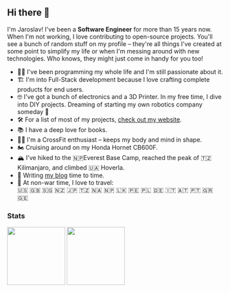 ## Hi there 👋

I'm Jaroslav! I've been a **Software Engineer** for more than 15 years now. When I'm not working, I love contributing to open-source projects. You'll see a bunch of random stuff on my profile – they're all things I've created at some point to simplify my life or when I'm messing around with new technologies. Who knows, they might just come in handy for you too!

- 👨‍💻 I've been programming my whole life and I'm still passionate about it.
- 🏗️ I'm into Full-Stack development because I love crafting complete products for end users.
- 🤓 I've got a bunch of electronics and a 3D Printer. In my free time, I dive into DIY projects. Dreaming of starting my own robotics company someday 🤖
- 🛠️ For a list of most of my projects, [check out my website](https://husky-dev.me/projects/).
- 📚 I have a deep love for books.
- 🏋️‍♂️ I'm a CrossFit enthusiast – keeps my body and mind in shape.
- 🏍️ Cruising around on my Honda Hornet CB600F.
- 🏔️ I've hiked to the 🇳🇵Everest Base Camp, reached the peak of 🇹🇿 Kilimanjaro, and climbed 🇺🇦 Hoverla.
- 📝 Writing [my blog](https://blog.husky-dev.me/en/) time to time.
- 🛫 At non-war time, I love to travel:<br/>🇺🇸 🇬🇧 🇸🇬 🇳🇿 🇯🇵 🇹🇿 🇳🇦 🇳🇵 🇱🇰 🇵🇪 🇵🇱 🇩🇪 🇮🇹 🇦🇹 🇵🇹 🇬🇷 🇬🇪

### Stats

<div>
  <img height="135px" src="https://github-readme-stats.vercel.app/api?username=husky-dev&theme=nord&show_icons=true&hide_title=true&hide_border=true&hide_rank=true&include_all_commits=true&count_private=true&line_height=21">
  <img height="135px" src="https://github-readme-stats.vercel.app/api/top-langs/?username=husky-dev&theme=nord&&hide_title=true&hide_border=true&layout=compact&langs_count=8">
</div>
